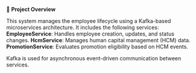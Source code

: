 🧾 **Project Overview**

This system manages the employee lifecycle using a Kafka-based microservices architecture.
It includes the following services:
  **EmployeeService**: Handles employee creation, updates, and status changes.
  **HcmService**: Manages human capital management (HCM) data.
  **PromotionService**: Evaluates promotion eligibility based on HCM events.

Kafka is used for asynchronous event-driven communication between services.

